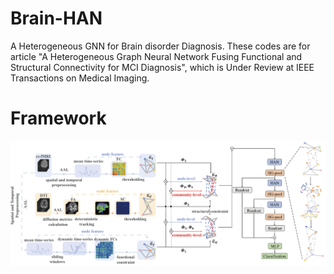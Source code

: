 # Brain-HAN
A Heterogeneous GNN for Brain disorder Diagnosis. These codes are for article "A Heterogeneous Graph Neural Network Fusing Functional and Structural Connectivity for MCI Diagnosis", which is Under Review at IEEE Transactions on Medical Imaging.

# Framework
 ![image](https://github.com/Elysium-Lei/Brain-HAN/raw/main/fig/framework.png)
